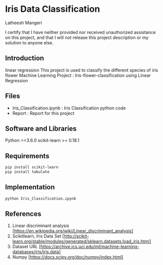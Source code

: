 # Iris Data Classification

Latheesh Mangeri

I certify that I have neither provided nor received unauthorized assistance on this project, and that I will not release this project description or my solution to anyone else.

## Introduction
linear regression
This project is used to classify the different species of iris flower Machine Learning Project : Iris-flower-classification using Linear Regression

## Files
* Iris_Classification.ipynb : Iris Classification python code
* Report : Report for this project


## Software and Libraries

Python >=3.6.0
scikit-learn >= 0.18.1

## Requirements

```bash
pip install scikit-learn
pip install tabulate
```

## Implementation

```bash
python Iris_Classification.ipynb
```

## References

1.  Linear discriminant analysis  [https://en.wikipedia.org/wiki/Linear_discriminant_analysis]
2.  Scikitlearn, Iris Data Set [http://scikit-learn.org/stable/modules/generated/sklearn.datasets.load_iris.html]
3.  Dataset URL [https://archive.ics.uci.edu/ml/machine-learning-databases/iris/iris.data]
4.  Numpy [https://docs.scipy.org/doc/numpy/index.html]


